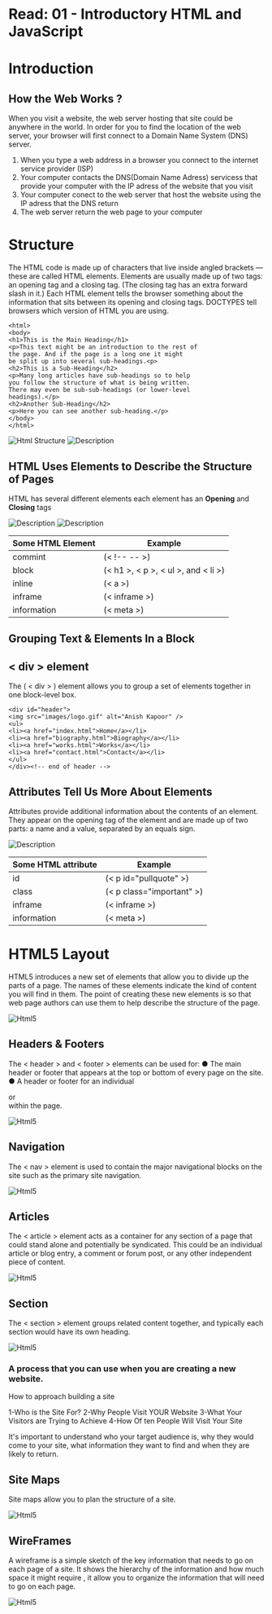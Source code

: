 
# Read: 01 - Introductory HTML and JavaScript



# Introduction

## **How the Web Works ?**


  When you visit a website, the web server hosting that site could be anywhere in the world. In order for you to find the location of the web server, your browser will first   connect to a Domain Name System (DNS) server.
  
  1. When you type a web address in a browser you connect to the internet service provider (ISP) 
  2. Your computer contacts the DNS(Domain Name Adress) servicess that provide your computer with the IP adress of the website that you visit
  3. Your computer conect to the web server that host the website using the IP adress that the DNS return
  4. The web server return the web page to your computer
  
  
  

# Structure


   The HTML code is made up of characters that live inside angled brackets — these are called HTML elements. Elements are usually made up of two tags: an opening tag and a closing tag. (The closing tag has an extra forward slash in it.) Each HTML element tells the browser something about the information that sits between its opening and closing tags. DOCTYPES tell browsers which version of HTML you are using.
   
   
    <html>
    <body>
    <h1>This is the Main Heading</h1>
    <p>This text might be an introduction to the rest of
    the page. And if the page is a long one it might
    be split up into several sub-headings.<p>
    <h2>This is a Sub-Heading</h2>
    <p>Many long articles have sub-headings so to help
    you follow the structure of what is being written.
    There may even be sub-sub-headings (or lower-level
    headings).</p>
    <h2>Another Sub-Heading</h2>
    <p>Here you can see another sub-heading.</p>
    </body>
    </html>
    
   ![Html Structure](htmlstructure.png)     ![Description](desc.png)
   
   
      
      
 ## HTML Uses Elements to Describe the Structure of Pages 
 
 
  HTML has several different elements each element has an **Opening** and **Closing** tags
  
  
   ![Description](open.png)        ![Description](close.png)
   
   
   
   
   
   
   Some HTML Element | Example 
   ----------------- | ----------------- 
   commint | (< !-- -- >)
   block | (< h1 >, < p >, < ul >, and < li >)
   inline | (< a >)
   inframe | (< inframe >)
   information | (< meta >)
  
  
  
  
 ##  Grouping Text & Elements In a Block
 
 
 ## **< div > element**
 
   The ( < div > ) element allows you to group a set of elements together in one block-level box.
   
   
    <div id="header">
    <img src="images/logo.gif" alt="Anish Kapoor" />
    <ul>
    <li><a href="index.html">Home</a></li>
    <li><a href="biography.html">Biography</a></li>
    <li><a href="works.html">Works</a></li>
    <li><a href="contact.html">Contact</a></li>
    </ul>
    </div><!-- end of header -->
     
     
     
  
 ## Attributes Tell Us More About Elements 
 
 
   Attributes provide additional information about the contents of an element. They appear on the opening tag of the element and are made up of two parts: a name and a value,  separated by an equals sign.
   
   ![Description](attribute.png)
   
   
   
   
   Some HTML attribute | Example 
   ------------------- | ----------------- 
   id | (< p id="pullquote" >)
   class | (< p class="important" >)
   inframe | (< inframe >)
   information | (< meta >)
   





# HTML5 Layout


   HTML5 introduces a new set of elements that allow you to divide up the parts of a page. The names of these elements indicate the kind of content you will find in them. The point of creating these new elements is so that web page authors can use them to help describe the structure of the page. 
   
   ![Html5](html.png)
   
   
  ## Headers & Footers
   
   The < header > and < footer > elements can be used for:
     ● The main header or footer that appears at the top or bottom of every page on the site.
     ● A header or footer for an individual <article> or <section> within the page.
  
   ![Html5](headerfooter.png)
   
   
    
  ## Navigation
  
   The < nav > element is used to contain the major navigational blocks on the site such as the primary site navigation.
  
   ![Html5](nav.png)
   
   
   
  ## Articles
  
   The < article > element acts as a container for any section of a page that could stand alone and potentially be syndicated. This could be an individual article or blog entry, a comment or forum post, or any other independent piece of content.
  
   ![Html5](artical.png)
  
  
  
  ## Section 
  
   The < section > element groups related content together, and typically each section would have its own heading.
  
   ![Html5](sec.png)
 
 
 
 
# A process that you can use when you are creating a new website.

  How to approach building a site
  
   1-Who is the Site For?
   2-Why People Visit YOUR Website
   3-What Your Visitors are Trying to Achieve
   4-How Of ten People Will Visit Your Site
   
  It's important to understand who your target audience is, why they would come to your site, what information they want to find and when they are likely to return.
  
  
  ## Site Maps
  
  Site maps allow you to plan the structure of a site.
  
  ![Html5](map.png)
  
  
  
  
  ## WireFrames
  
  A wireframe is a simple sketch of the key information that needs to go on each page of a site. It shows the hierarchy of the information and how much space it might require , it allow you to organize the information that will need to go on each page.
  
  ![Html5](wir.png)
  
  
  
  
  
  
  
